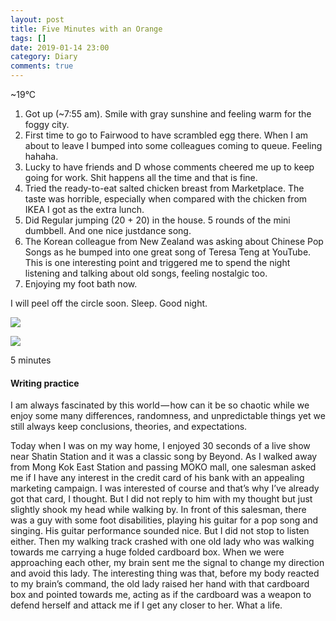 ```yaml
---
layout: post
title: Five Minutes with an Orange
tags: []
date: 2019-01-14 23:00
category: Diary
comments: true
---
```


\~19°C

1.  Got up (\~7:55 am). Smile with gray sunshine and feeling warm for
    the foggy city.
2.  First time to go to Fairwood to have scrambled egg there. When I am
    about to leave I bumped into some colleagues coming to queue.
    Feeling hahaha.
3.  Lucky to have friends and D whose comments cheered me up to keep
    going for work. Shit happens all the time and that is fine.
4.  Tried the ready-to-eat salted chicken breast from Marketplace. The
    taste was horrible, especially when compared with the chicken from
    IKEA I got as the extra lunch.
5.  Did Regular jumping (20 + 20) in the house. 5 rounds of the mini
    dumbbell. And one nice justdance song.
6.  The Korean colleague from New Zealand was asking about Chinese Pop
    Songs as he bumped into one great song of Teresa Teng at YouTube.
    This is one interesting point and triggered me to spend the night
    listening and talking about old songs, feeling nostalgic too.
7.  Enjoying my foot bath now.

I will peel off the circle soon. Sleep. Good night.


![](https://cdn-images-1.medium.com/max/800/1*nca6LcmlxdMtkW9OKRiQhA.jpeg)

![](https://cdn-images-1.medium.com/max/800/1*CarOBPVA4fB3jxN4i7x3cA.jpeg)

5 minutes

#### Writing practice

I am always fascinated by this world — how can it be so chaotic while we
enjoy some many differences, randomness, and unpredictable things yet we
still always keep conclusions, theories, and expectations.

Today when I was on my way home, I enjoyed 30 seconds of a live show
near Shatin Station and it was a classic song by Beyond. As I walked
away from Mong Kok East Station and passing MOKO mall, one salesman
asked me if I have any interest in the credit card of his bank with an
appealing marketing campaign. I was interested of course and that’s why
I’ve already got that card, I thought. But I did not reply to him with
my thought but just slightly shook my head while walking by. In front of
this salesman, there was a guy with some foot disabilities, playing his
guitar for a pop song and singing. His guitar performance sounded nice.
But I did not stop to listen either. Then my walking track crashed with
one old lady who was walking towards me carrying a huge folded cardboard
box. When we were approaching each other, my brain sent me the signal to
change my direction and avoid this lady. The interesting thing was that,
before my body reacted to my brain’s command, the old lady raised her
hand with that cardboard box and pointed towards me, acting as if the
cardboard was a weapon to defend herself and attack me if I get any
closer to her. What a life.